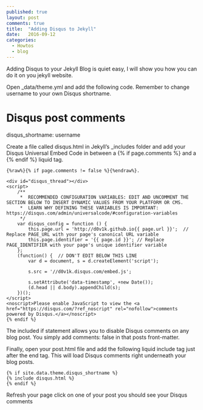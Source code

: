 ```yaml
---
published: true
layout: post
comments: true
title:  "Adding Disqus to Jekyll"
date:   2016-09-12
categories:
  - Howtos
  - blog
---
```


Adding Disqus to your Jekyll Blog is quiet easy, I will show you how you can do it on you jekyll website.

Open _data/theme.yml and add the following code. Remember to change username to your own Disqus shortname.

# Disqus post comments
disqus_shortname: username

Create a file called disqus.html in Jekyll’s _includes folder and add your Disqus Universal Embed Code in between a {% if page.comments %} and a {% endif %} liquid tag.

```
{%raw%}{% if page.comments != false %}{%endraw%}.

<div id="disqus_thread"></div>
<script>
    /**
     *  RECOMMENDED CONFIGURATION VARIABLES: EDIT AND UNCOMMENT THE SECTION BELOW TO INSERT DYNAMIC VALUES FROM YOUR PLATFORM OR CMS.
     *  LEARN WHY DEFINING THESE VARIABLES IS IMPORTANT: https://disqus.com/admin/universalcode/#configuration-variables
     */
    var disqus_config = function () {
        this.page.url = 'http://d0v1k.github.io{{ page.url }}';  // Replace PAGE_URL with your page's canonical URL variable
        this.page.identifier = '{{ page.id }}'; // Replace PAGE_IDENTIFIER with your page's unique identifier variable
    };
    (function() {  // DON'T EDIT BELOW THIS LINE
        var d = document, s = d.createElement('script');
        
        s.src = '//d0v1k.disqus.com/embed.js';
        
        s.setAttribute('data-timestamp', +new Date());
        (d.head || d.body).appendChild(s);
    })();
</script>
<noscript>Please enable JavaScript to view the <a href="https://disqus.com/?ref_noscript" rel="nofollow">comments powered by Disqus.</a></noscript>
{% endif %}
```

The included if statement allows you to disable Disqus comments on any blog post. You simply add comments: false in that posts front-matter.

Finally, open your post.html file and add the following liquid include tag just after the end </div> tag. This will load Disqus comments right underneath your blog posts.

```
{% if site.data.theme.disqus_shortname %}
{% include disqus.html %}
{% endif %}
```

Refresh your page click on one of your post you should see your Disqus comments
